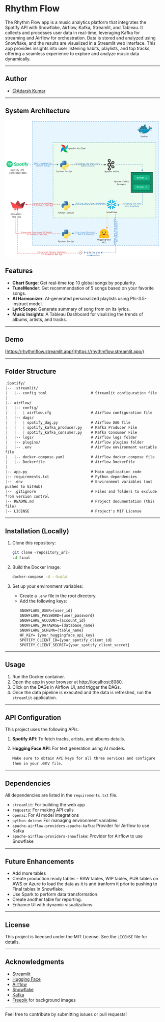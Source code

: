# Rhythm Flow

The Rhythm Flow app is a music analytics platform that integrates the Spotify API with Snowflake, Airflow, Kafka, Streamlit, and Tableau. It collects and processes user data in real-time, leveraging Kafka for streaming and Airflow for orchestration. Data is stored and analyzed using Snowflake, and the results are visualized in a Streamlit web interface. This app provides insights into user listening habits, playlists, and top tracks, offering a seamless experience to explore and analyze music data dynamically.

---

## Author
- [@Adarsh Kumar](https://github.com/adarsh-k-tiwari/)

---

## System Architecture
![arch](https://github.com/adarsh-k-tiwari/Spotify/blob/main/architecture.png?raw=true)
## Features

- **Chart Surge**: Get real-time top 10 global songs by popularity.
- **TuneMender**: Get recommendation of 5 songs based on your favorite songs.
- **AI Harmonizer**: AI-generated personalized playlists using Phi-3.5-Instruct model.
- **LyricScope**: Generate summary of song from on its lyrics.
- **Music Insights**: A Tableau Dashboard for visalizing the trends of albums, artists, and tracks.

---

## Demo
[https://rhythmflow.streamlit.app/](https://rhythmflow.streamlit.app/)

---
## Folder Structure

```
.Spotify/
|-- .streamlit/
|   |-- config.toml                    # Streamlit configuration file
|
|-- airflow/
|   |-- config/
|   |   | airflow.cfg                  # Airflow configuration file
|   |-- dags/
|   |   | spotify_dag.py               # Airflow DAG file
|   |   | spotify_kafka_producer.py    # Kafka Producer File
|   |   | spotify_kafka_consumer.py    # Kafka Consumer File
|   |-- logs/                          # Airflow logs folder
|   |-- plugins/                       # Airflow plugins folder
|   |-- .env                           # Airflow environment variable file
|   |-- docker-compose.yaml            # Airflow docker-compose file
|   |-- Dockerfile                     # Airflow DockerFile
|
|-- app.py                             # Main application code
|-- requirements.txt                   # Python dependencies
|-- .env                               # Environment variables (not pushed to GitHub)
|-- .gitignore                         # Files and folders to exclude from version control
|-- README.md                          # Project documentation (this file)
|-- LICENSE                            # Project's MIT License
```

---

## Installation (Locally)

1. Clone this repository:
   ```bash
   git clone <repository_url>
   cd final
   ```

2. Build the Docker Image:
   ```bash
   docker-compose -d --build
   ```

3. Set up your environment variables:
   - Create a `.env` file in the root directory.
   - Add the following keys:
     ```
     SNOWFLAKE_USER={user_id}
     SNOWFLAKE_PASSWORD={user_password}
     SNOWFLAKE_ACCOUNT={account_id}
     SNOWFLAKE_DATABASE={database_name}
     SNOWFLAKE_SCHEMA={table_name} 
     HF_KEY= {your_huggingface_api_key}
     SPOTIFY_CLIENT_ID={your_spotify_client_id}
     SPOTIFY_CLIENT_SECRET={your_spotify_client_secret}
     ```
---

## Usage
1. Run the Docker container.
2. Open the app in your browser at [http://localhost:8080](http://localhost:8080).
3. Click on the DAGs in Airflow UI, and trigger the DAGs.
4. Once the data pipeline is executed and the data is refreshed, run the `streamlit` application.
---

## API Configuration

This project uses the following APIs:

1. **Spotify API**: To fetch tracks, artists, and albums details.
2. **Hugging Face API**: For text generation using AI models.

   `Make sure to obtain API keys for all three services and configure them in your `.env` file.`

---

## Dependencies

All dependencies are listed in the `requirements.txt` file.
- `streamlit`: For building the web app
- `requests`: For making API calls
- `openai`: For AI model integrations
- `python-dotenv`: For managing environment variables
- `apache-airflow-providers-apache-kafka`: Provider for Airflow to use Kafka
- `apache-airflow-providers-snowflake`: Provider for Airflow to use Snowflake
---

## Future Enhancements

- Add more tables
- Create production ready tables - RAW tables, WIP tables, PUB tables on AWS or Azure to load the data as it is and tranform it prior to pushing to Final tables in Snowflake.
- Use Spark to perform data transformation.
- Create another table for reporting.
- Enhance UI with dynamic visualizations.

---

## License

This project is licensed under the MIT License. See the `LICENSE` file for details.

---

## Acknowledgments

- [Streamlit](https://streamlit.io/)
- [Hugging Face](https://huggingface.co/)
- [Airflow](https://airflow.apache.org/)
- [Snowflake](https://www.snowflake.com/en/)
- [Kafka](https://kafka.apache.org/)
- [Freepik](https://www.freepik.com/) for background images


---
Feel free to contribute by submitting issues or pull requests!
